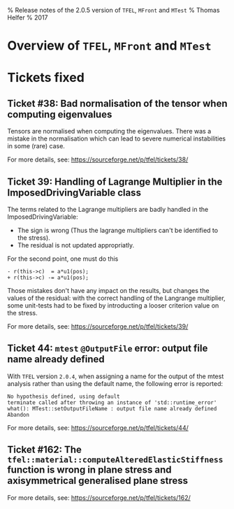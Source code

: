 % Release notes of the 2.0.5 version of `TFEL`, `MFront` and `MTest`
% Thomas Helfer
% 2017

# Overview of `TFEL`, `MFront` and `MTest`

# Tickets fixed

## Ticket #38:  Bad normalisation of the tensor when computing eigenvalues

Tensors are normalised when computing the eigenvalues. There was a
mistake in the normalisation which can lead to severe numerical
instabilities in some (rare) case.

For more details, see: <https://sourceforge.net/p/tfel/tickets/38/>

## Ticket 39: Handling of Lagrange Multiplier in the ImposedDrivingVariable class

The terms related to the Lagrange multipliers are badly handled in the
ImposedDrivingVariable:

- The sign is wrong (Thus the lagrange multipliers can't be identified
  to the stress).
- The residual is not updated appropriatly.

For the second point, one must do this

~~~~{.cpp}
- r(this->c)  = a*u1(pos);
+ r(this->c) -= a*u1(pos);
~~~~

Those mistakes don't have any impact on the results, but changes the
values of the residual: with the correct handling of the Langrange
multiplier, some unit-tests had to be fixed by introducting a looser
criterion value on the stress.

For more details, see: <https://sourceforge.net/p/tfel/tickets/39/>

## Ticket 44: `mtest` `@OutputFile` error: output file name already defined

With `TFEL` version `2.0.4`, when assigning a name for the output of
the mtest analysis rather than using the default name, the following
error is reported:

~~~~{.sh}
No hypothesis defined, using default
terminate called after throwing an instance of 'std::runtime_error'
what(): MTest::setOutputFileName : output file name already defined
Abandon
~~~~

For more details, see: <https://sourceforge.net/p/tfel/tickets/44/>

## Ticket #162: The `tfel::material::computeAlteredElasticStiffness` function  is wrong in  plane stress and axisymmetrical generalised plane stress

For more details, see: <https://sourceforge.net/p/tfel/tickets/162/>

